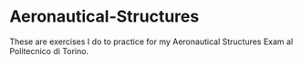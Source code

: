 # Aeronautical-Structures
These are exercises I do to practice for my Aeronautical Structures Exam al Politecnico di Torino.